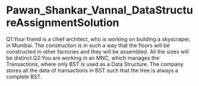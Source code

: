 # Pawan_Shankar_Vannal_DataStructureAssignmentSolution
Q1:Your friend is a chief architect, who is working on building a skyscraper, in Mumbai. The construction is in such a way that the floors will be constructed in other factories and they will be assembled. All the sizes will be distinct.Q2:You are working in an MNC, which manages the Transactions, where only BST is used as a Data Structure. The company stores all the data of transactions in BST such that the tree is always a complete BST.
